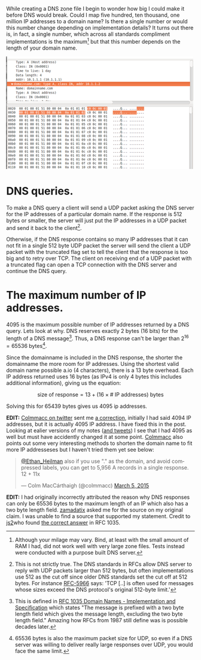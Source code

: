 While creating a DNS zone file I begin to wonder how big I could make it before DNS would break. Could I map five hundred, ten thousand, one million IP addresses to a domain name? Is there a single number or would this number change depending on implementation details? It turns out there is, in fact, a single number, which across all standards compliment implementations is the maximum[^3] but that this number depends on the length of your domain name.

![wireshark capture](figs/tumblr_inline_nbe9tcvlmS1qf5p6p.png)

DNS queries.
====

To make a DNS query a client will send a UDP packet asking the DNS server for the IP addresses of a particular domain name.
If the response is 512 bytes or smaller, the server will just put the IP addresses in a UDP packet and send it back to the client[^1].
 
Otherwise, if the DNS response contains so many IP addresses that it can not fit in a single 512 byte UDP packet the server will send the client a UDP packet with the truncated flag set to tell the client that the response is too big and to retry over TCP.
The client on receiving end of a UDP packet with a truncated flag can open a TCP connection with the DNS server and continue the DNS query.

The maximum number of IP addresses.
====

4095 is the maximum possible number of IP addresses returned by a DNS query.
Lets look at why.
DNS reserves exactly 2 bytes (16 bits) for the length of a DNS message[^4].
Thus, a DNS response can't be larger than $2^16=65536$ bytes[^2].

Since the domainname is included in the DNS response, the shorter the domainname the more room for IP addresses. Using the shortest valid domain name possible a.io (4 characters), there is a 13 byte overhead. Each IP address returned uses 16 bytes (as IPv4 is only 4 bytes this includes additional information), giving us the equation:

$$\mbox{size of response}=13+(16 \times \mbox{# IP addresses}) \mbox{ bytes}$$

Solving this for 65439 bytes gives us 4095 ip addresses.

**EDIT:** [Colmmacc on twitter](https://twitter.com/colmmacc) sent me [a correction](https://twitter.com/colmmacc/status/573386950218031104), initially I had said 4094 IP addresses, but it is actually 4095 IP address. I have fixed this in the post. Looking at ealier versions of my notes ([and tweets](https://twitter.com/Ethan_Heilman/status/507625759012179968)) I see that I had 4095 as well but must have accidently changed it at some point. [Colmmacc](https://twitter.com/colmmacc) also points out some very interesting methods to shorten the domain name to fit more IP addresseses but I haven't tried them yet see below:

<blockquote class="twitter-tweet" lang="en"><p><a href="https://twitter.com/Ethan_Heilman">@Ethan_Heilman</a> also if you use "." as the domain, and avoid compressed labels, you can get to 5,956 A records in a single response. 12 + 11x</p>— Colm MacCárthaigh (@colmmacc) <a href="https://twitter.com/colmmacc/status/573388453909536769">March 5, 2015</a></blockquote>
<script async src="//platform.twitter.com/widgets.js" charset="utf-8"></script>

**EDIT:** I had originally incorrectly attributed the reason why DNS responses can only be 65536 bytes to the maximum length of an IP  which also has a two byte length field. [zamadatix](https://news.ycombinator.com/user?id=zamadatix) asked me for the source on my original claim. I was unable to find a source that supported my statement. Credit to [js2](https://news.ycombinator.com/user?id=js2)who found [the correct answer](https://news.ycombinator.com/item?id=39256679) in RFC 1035.


[^1]: This is not strictly true. The DNS standards in RFCs allow DNS server to reply with UDP packets larger than 512 bytes, but often implementations use 512 as the cut off since older DNS standards set the cut off at 512 bytes. For instance [RFC-5966](http://tools.ietf.org/html/rfc5966) says: 'TCP [..] is often used for messages whose sizes exceed the DNS protocol's original 512-byte limit.'

[^2]: 65536 bytes is also the maximum packet size for UDP, so even if a DNS server was willing to deliver really large responses over UDP, you would face the same limit.

[^3]: Although your milage may vary. Bind, at least with the small amount of RAM I had, did not work well with very large zone files. Tests instead were conducted with a purpose built DNS server.

[^4]: This is defined in [RFC 1035 Domain Names - Implementation and Specification](https://www.rfc-editor.org/rfc/rfc1035#section-4.2.2) which states "The message is prefixed with a two byte length field which gives the message length, excluding the two byte length field." Amazing how RFCs from 1987 still define was is possible decades later. 